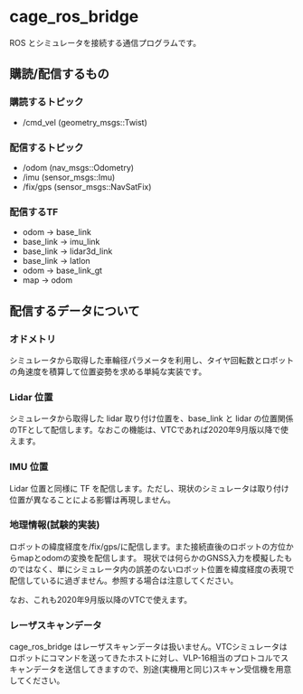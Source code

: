 # cage_ros_bridge

ROS とシミュレータを接続する通信プログラムです。

## 購読/配信するもの

### 購読するトピック

+ /cmd_vel  (geometry_msgs::Twist)

### 配信するトピック

+ /odom (nav_msgs::Odometry)
+ /imu  (sensor_msgs::Imu)
+ /fix/gps (sensor_msgs::NavSatFix)

### 配信するTF

+ odom → base_link
+ base_link → imu_link
+ base_link → lidar3d_link
+ base_link → latlon
+ odom → base_link_gt
+ map → odom

## 配信するデータについて

### オドメトリ

シミュレータから取得した車輪径パラメータを利用し、タイヤ回転数とロボットの角速度を積算して位置姿勢を求める単純な実装です。

### Lidar 位置

シミュレータから取得した lidar 取り付け位置を、base_link と lidar の位置関係のTFとして配信します。なおこの機能は、VTCであれば2020年9月版以降で使えます。

### IMU 位置

Lidar 位置と同様に TF を配信します。ただし、現状のシミュレータは取り付け位置が異なることによる影響は再現しません。

### 地理情報(試験的実装)

ロボットの緯度経度を/fix/gps/に配信します。また接続直後のロボットの方位からmapとodomの変換を配信します。
現状では何らかのGNSS入力を模擬したものではなく、単にシミュレータ内の誤差のないロボット位置を緯度経度の表現で配信しているに過ぎません。参照する場合は注意してください。

なお、これも2020年9月版以降のVTCで使えます。

### レーザスキャンデータ

cage_ros_bridge はレーザスキャンデータは扱いません。VTCシミュレータはロボットにコマンドを送ってきたホストに対し、VLP-16相当のプロトコルでスキャンデータを送信してきますので、別途(実機用と同じ)スキャン受信機を用意してください。

